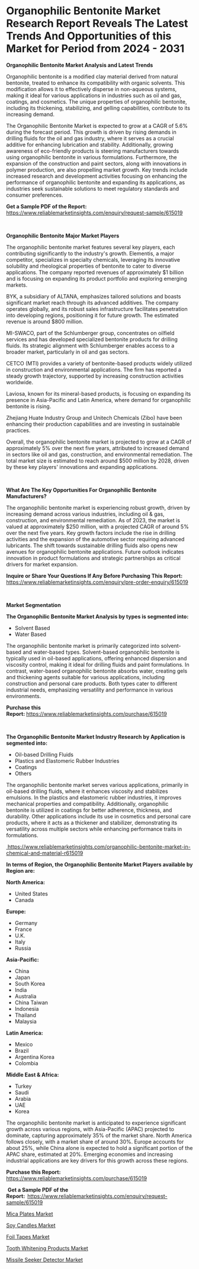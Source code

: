 <p><h1>Organophilic Bentonite Market Research Report Reveals The Latest Trends And Opportunities of this Market for Period from 2024 - 2031</h1></p><p><strong>Organophilic Bentonite Market Analysis and Latest Trends</strong></p>
<p><p>Organophilic bentonite is a modified clay material derived from natural bentonite, treated to enhance its compatibility with organic solvents. This modification allows it to effectively disperse in non-aqueous systems, making it ideal for various applications in industries such as oil and gas, coatings, and cosmetics. The unique properties of organophilic bentonite, including its thickening, stabilizing, and gelling capabilities, contribute to its increasing demand.</p><p>The Organophilic Bentonite Market is expected to grow at a CAGR of 5.6% during the forecast period. This growth is driven by rising demands in drilling fluids for the oil and gas industry, where it serves as a crucial additive for enhancing lubrication and stability. Additionally, growing awareness of eco-friendly products is steering manufacturers towards using organophilic bentonite in various formulations. Furthermore, the expansion of the construction and paint sectors, along with innovations in polymer production, are also propelling market growth. Key trends include increased research and development activities focusing on enhancing the performance of organophilic bentonite and expanding its applications, as industries seek sustainable solutions to meet regulatory standards and consumer preferences.</p></p>
<p><strong>Get a Sample PDF of the Report:&nbsp;</strong> <a href="https://www.reliablemarketinsights.com/enquiry/request-sample/615019?utm_campaign=1512&utm_medium=2&utm_source=Github&utm_content=ia&utm_term=11122024&utm_id=organophilic-bentonite">https://www.reliablemarketinsights.com/enquiry/request-sample/615019</a></p>
<p>&nbsp;</p>
<p><strong>Organophilic Bentonite Major Market Players</strong></p>
<p><p>The organophilic bentonite market features several key players, each contributing significantly to the industry's growth. Elementis, a major competitor, specializes in specialty chemicals, leveraging its innovative solubility and rheological properties of bentonite to cater to diverse applications. The company reported revenues of approximately $1 billion and is focusing on expanding its product portfolio and exploring emerging markets.</p><p>BYK, a subsidiary of ALTANA, emphasizes tailored solutions and boasts significant market reach through its advanced additives. The company operates globally, and its robust sales infrastructure facilitates penetration into developing regions, positioning it for future growth. The estimated revenue is around $800 million.</p><p>MI-SWACO, part of the Schlumberger group, concentrates on oilfield services and has developed specialized bentonite products for drilling fluids. Its strategic alignment with Schlumberger enables access to a broader market, particularly in oil and gas sectors. </p><p>CETCO (MTI) provides a variety of bentonite-based products widely utilized in construction and environmental applications. The firm has reported a steady growth trajectory, supported by increasing construction activities worldwide.</p><p>Laviosa, known for its mineral-based products, is focusing on expanding its presence in Asia-Pacific and Latin America, where demand for organophilic bentonite is rising. </p><p>Zhejiang Huate Industry Group and Unitech Chemicals (Zibo) have been enhancing their production capabilities and are investing in sustainable practices. </p><p>Overall, the organophilic bentonite market is projected to grow at a CAGR of approximately 5% over the next five years, attributed to increased demand in sectors like oil and gas, construction, and environmental remediation. The total market size is estimated to reach around $500 million by 2028, driven by these key players' innovations and expanding applications.</p></p>
<p>&nbsp;</p>
<p><strong>What Are The Key Opportunities For Organophilic Bentonite Manufacturers?</strong></p>
<p><p>The organophilic bentonite market is experiencing robust growth, driven by increasing demand across various industries, including oil & gas, construction, and environmental remediation. As of 2023, the market is valued at approximately $250 million, with a projected CAGR of around 5% over the next five years. Key growth factors include the rise in drilling activities and the expansion of the automotive sector requiring advanced lubricants. The shift towards sustainable drilling fluids also opens new avenues for organophilic bentonite applications. Future outlook indicates innovation in product formulations and strategic partnerships as critical drivers for market expansion.</p></p>
<p><strong>Inquire or Share Your Questions If Any Before Purchasing This Report:</strong> <a href="https://www.reliablemarketinsights.com/enquiry/pre-order-enquiry/615019?utm_campaign=1512&utm_medium=2&utm_source=Github&utm_content=ia&utm_term=11122024&utm_id=organophilic-bentonite">https://www.reliablemarketinsights.com/enquiry/pre-order-enquiry/615019</a></p>
<p>&nbsp;</p>
<p><strong>Market Segmentation</strong></p>
<p><strong>The Organophilic Bentonite Market Analysis by types is segmented into:</strong></p>
<p><ul><li>Solvent Based</li><li>Water Based</li></ul></p>
<p><p>The organophilic bentonite market is primarily categorized into solvent-based and water-based types. Solvent-based organophilic bentonite is typically used in oil-based applications, offering enhanced dispersion and viscosity control, making it ideal for drilling fluids and paint formulations. In contrast, water-based organophilic bentonite absorbs water, creating gels and thickening agents suitable for various applications, including construction and personal care products. Both types cater to different industrial needs, emphasizing versatility and performance in various environments.</p></p>
<p><strong>Purchase this Report:&nbsp;</strong><a href="https://www.reliablemarketinsights.com/purchase/615019?utm_campaign=1512&utm_medium=2&utm_source=Github&utm_content=ia&utm_term=11122024&utm_id=organophilic-bentonite">https://www.reliablemarketinsights.com/purchase/615019</a></p>
<p>&nbsp;</p>
<p><strong>The Organophilic Bentonite Market Industry Research by Application is segmented into:</strong></p>
<p><ul><li>Oil-based Drilling Fluids</li><li>Plastics and Elastomeric Rubber Industries</li><li>Coatings</li><li>Others</li></ul></p>
<p><p>The organophilic bentonite market serves various applications, primarily in oil-based drilling fluids, where it enhances viscosity and stabilizes emulsions. In the plastics and elastomeric rubber industries, it improves mechanical properties and compatibility. Additionally, organophilic bentonite is utilized in coatings for better adherence, thickness, and durability. Other applications include its use in cosmetics and personal care products, where it acts as a thickener and stabilizer, demonstrating its versatility across multiple sectors while enhancing performance traits in formulations.</p></p>
<p><a href="https://www.reliablemarketinsights.com/organophilic-bentonite-market-in-chemical-and-material-r615019?utm_campaign=1512&utm_medium=2&utm_source=Github&utm_content=ia&utm_term=11122024&utm_id=organophilic-bentonite">&nbsp;https://www.reliablemarketinsights.com/organophilic-bentonite-market-in-chemical-and-material-r615019</a></p>
<p><strong>In terms of Region, the Organophilic Bentonite Market Players available by Region are:</strong></p>
<p>
    <p> <strong> North America: </strong>
        <ul>
            <li>United States</li>
            <li>Canada</li>
        </ul>
        </p> 
    <p> <strong> Europe: </strong>
        <ul>
            <li>Germany</li>
            <li>France</li>
            <li>U.K.</li>
            <li>Italy</li>
            <li>Russia</li>
        </ul>
        </p> 
    <p> <strong> Asia-Pacific: </strong>
        <ul>
            <li>China</li>
            <li>Japan</li>
            <li>South Korea</li>
            <li>India</li>
            <li>Australia</li>
            <li>China Taiwan</li>
            <li>Indonesia</li>
            <li>Thailand</li>
            <li>Malaysia</li>
        </ul>
        </p> 
    <p> <strong> Latin America: </strong>
        <ul>
            <li>Mexico</li>
            <li>Brazil</li>
            <li>Argentina Korea</li>
            <li>Colombia</li>
        </ul>
        </p> 
    <p> <strong> Middle East & Africa: </strong>
        <ul>
            <li>Turkey</li>
            <li>Saudi</li>
            <li>Arabia</li>
            <li>UAE</li>
            <li>Korea</li>
        </ul>
    </p>
    </p>
<p><p>The organophilic bentonite market is anticipated to experience significant growth across various regions, with Asia-Pacific (APAC) projected to dominate, capturing approximately 35% of the market share. North America follows closely, with a market share of around 30%. Europe accounts for about 25%, while China alone is expected to hold a significant portion of the APAC share, estimated at 20%. Emerging economies and increasing industrial applications are key drivers for this growth across these regions.</p></p>
<p><strong>Purchase this Report: </strong><a href="https://www.reliablemarketinsights.com/purchase/615019?utm_campaign=1512&utm_medium=2&utm_source=Github&utm_content=ia&utm_term=11122024&utm_id=organophilic-bentonite">https://www.reliablemarketinsights.com/purchase/615019</a></p>
<p>&nbsp;<strong>Get a Sample PDF of the Report:&nbsp;&nbsp;</strong><a href="https://www.reliablemarketinsights.com/enquiry/request-sample/615019?utm_campaign=1512&utm_medium=2&utm_source=Github&utm_content=ia&utm_term=11122024&utm_id=organophilic-bentonite">https://www.reliablemarketinsights.com/enquiry/request-sample/615019</a></p>
<p><strong></strong></p>
<p><p><a href="https://www.linkedin.com/pulse/growing-demand-mica-plates-market-forecasting-142-cagr-wix0c?utm_campaign=1512&utm_medium=2&utm_source=Github&utm_content=ia&utm_term=11122024&utm_id=organophilic-bentonite">Mica Plates Market</a></p><p><a href="https://www.linkedin.com/pulse/p-factrackr-ho6he?utm_campaign=1512&utm_medium=2&utm_source=Github&utm_content=ia&utm_term=11122024&utm_id=organophilic-bentonite">Soy Candles Market</a></p><p><a href="https://www.linkedin.com/pulse/foil-tapes-market-size-share-trends-analysis-report-qmocc?utm_campaign=1512&utm_medium=2&utm_source=Github&utm_content=ia&utm_term=11122024&utm_id=organophilic-bentonite">Foil Tapes Market</a></p><p><a href="https://www.linkedin.com/pulse/in-depth-tooth-whitening-products-market-research-comprehensive-z4txc?utm_campaign=1512&utm_medium=2&utm_source=Github&utm_content=ia&utm_term=11122024&utm_id=organophilic-bentonite">Tooth Whitening Products Market</a></p><p><a href="https://github.com/willjis/Market-Research-Report-List-1/blob/main/missile-seeker-detector-market.md?utm_campaign=1512&utm_medium=2&utm_source=Github&utm_content=ia&utm_term=11122024&utm_id=organophilic-bentonite">Missile Seeker Detector Market</a></p></p>